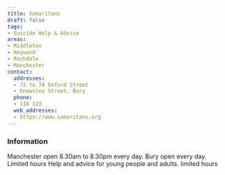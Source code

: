 ```yaml
---
title: Samaritans
draft: false
tags:
- Suicide Help & Advice
areas:
- Middleton
- Heywood
- Rochdale
- Manchester
contact:
  addresses:
  - 72 to 74 Oxford Street
  - Knowsley Street, Bury
  phone:
  - 116 123
  web_addresses:
  - https://www.samaritans.org
---
```


### Information
Manchester open 8.30am to 8.30pm every day.
Bury open every day. Limited hours
Help and advice for young people and adults. limited hours

